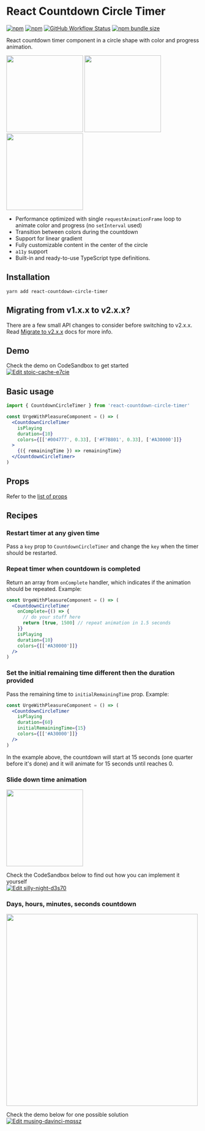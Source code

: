 # React Countdown Circle Timer

[![npm](https://img.shields.io/npm/v/react-countdown-circle-timer)](https://www.npmjs.com/package/react-countdown-circle-timer)
[![npm](https://img.shields.io/npm/dw/react-countdown-circle-timer)](https://www.npmjs.com/package/react-countdown-circle-timer)
[![GitHub Workflow Status](https://img.shields.io/github/workflow/status/vydimitrov/react-countdown-circle-timer/Codecov%20Coverage)](https://codecov.io/gh/vydimitrov/react-countdown-circle-timer)
[![npm bundle size](https://img.shields.io/bundlephobia/min/react-countdown-circle-timer)](https://bundlephobia.com/result?p=react-countdown-circle-timer)

React countdown timer component in a circle shape with color and progress animation.

<img src="https://user-images.githubusercontent.com/10707142/66097204-ca68c200-e59d-11e9-9b70-688409755aaa.gif" width="200"> <img src="https://user-images.githubusercontent.com/10707142/65935516-a0869280-e419-11e9-9bb0-40c4d1ef2bbe.gif" width="200"> <img src="https://user-images.githubusercontent.com/10707142/65963815-cfbdf380-e45b-11e9-809d-970174e88914.gif" width="200">

- Performance optimized with single `requestAnimationFrame` loop to animate color and progress (no `setInterval` used)
- Transition between colors during the countdown
- Support for linear gradient
- Fully customizable content in the center of the circle
- `a11y` support
- Built-in and ready-to-use TypeScript type definitions.

## Installation

```
yarn add react-countdown-circle-timer
```

## Migrating from v1.x.x to v2.x.x?

There are a few small API changes to consider before switching to v2.x.x. Read [Migrate to v2.x.x](https://github.com/vydimitrov/react-countdown-circle-timer/blob/master/packages/web/MIGRATE_TO_V2.md) docs for more info.

## Demo

Check the demo on CodeSandbox to get started  
[![Edit stoic-cache-e7cie](https://codesandbox.io/static/img/play-codesandbox.svg)](https://codesandbox.io/s/stoic-cache-e7cie?fontsize=14&hidenavigation=1&theme=dark)

## Basic usage

```jsx
import { CountdownCircleTimer } from 'react-countdown-circle-timer'

const UrgeWithPleasureComponent = () => (
  <CountdownCircleTimer
    isPlaying
    duration={10}
    colors={[['#004777', 0.33], ['#F7B801', 0.33], ['#A30000']]}
  >
    {({ remainingTime }) => remainingTime}
  </CountdownCircleTimer>
)
```

## Props

Refer to the [list of props](https://github.com/vydimitrov/react-countdown-circle-timer#props-for-both-reactreact-native)

## Recipes

### Restart timer at any given time

Pass a `key` prop to `CountdownCircleTimer` and change the `key` when the timer should be restarted.

### Repeat timer when countdown is completed

Return an array from `onComplete` handler, which indicates if the animation should be repeated. Example:

```jsx
const UrgeWithPleasureComponent = () => (
  <CountdownCircleTimer
    onComplete={() => {
      // do your stuff here
      return [true, 1500] // repeat animation in 1.5 seconds
    }}
    isPlaying
    duration={10}
    colors={[['#A30000']]}
  />
)
```

### Set the initial remaining time different then the duration provided

Pass the remaining time to `initialRemainingTime` prop. Example:

```jsx
const UrgeWithPleasureComponent = () => (
  <CountdownCircleTimer
    isPlaying
    duration={60}
    initialRemainingTime={15}
    colors={[['#A30000']]}
  />
)
```

In the example above, the countdown will start at 15 seconds (one quarter before it's done) and it will animate for 15 seconds until reaches 0.

### Slide down time animation

<img src="https://user-images.githubusercontent.com/10707142/65963815-cfbdf380-e45b-11e9-809d-970174e88914.gif" width="200">

Check the CodeSandbox below to find out how you can implement it yourself  
[![Edit silly-night-d3s70](https://codesandbox.io/static/img/play-codesandbox.svg)](https://codesandbox.io/s/silly-night-d3s70?fontsize=14&hidenavigation=1&theme=dark)

### Days, hours, minutes, seconds countdown

<img src="https://user-images.githubusercontent.com/10707142/80461739-04ccee80-8936-11ea-9bb2-e05c6055f9ad.gif" width="500">

Check the demo below for one possible solution  
[![Edit musing-davinci-mqssz](https://codesandbox.io/static/img/play-codesandbox.svg)](https://codesandbox.io/s/musing-davinci-mqssz?fontsize=14&hidenavigation=1&theme=dark)
